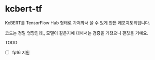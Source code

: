# kcbert-tf

KcBERT를 TensorFlow Hub 형태로 가져와서 쓸 수 있게 만든 레포지토리입니다.

코드는 정말 엉망인데,, 모델이 같은지에 대해서는 검증을 거쳤으니 괜찮을 거예요.

TODO

- [ ] fp16 지원
